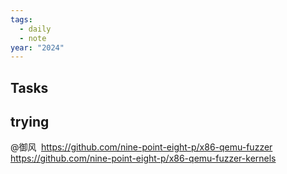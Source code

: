 ```yaml
---
tags:
  - daily
  - note
year: "2024"
---
```

## Tasks

## trying

@御风 
https://github.com/nine-point-eight-p/x86-qemu-fuzzer
https://github.com/nine-point-eight-p/x86-qemu-fuzzer-kernels